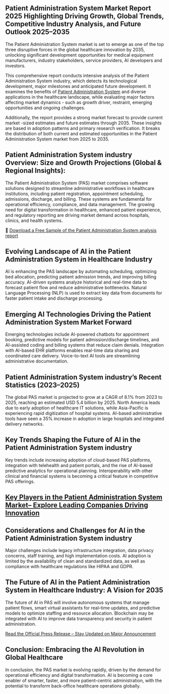 ## Patient Administration System Market Report 2025 Highlighting Driving Growth, Global Trends, Competitive Industry Analysis, and Future Outlook 2025–2035

The Patient Administration System market is set to emerge as one of the top three disruptive forces in the global healthcare innovation by 2035, unlocking significant development opportunities for medical equipment manufacturers, industry stakeholders, service providers, AI developers and investors.

This comprehensive report conducts intensive analysis of the Patient Administration System industry, which detects its technological development, major milestones and anticipated future development. It examines the benefits of [Patient Administration System](https://www.marketresearchfuture.com/reports/patient-administration-system-market-29437) and diverse applications in the healthcare landscape, while evaluating major factors affecting market dynamics - such as growth driver, restraint, emerging opportunities and ongoing challenges.

Additionally, the report provides a strong market forecast to provide current market -sized estimates and future estimates through 2035. These insights are based in adoption patterns and primary research verification. It breaks the distribution of both current and estimated opportunities in the Patient Administration System market from 2025 to 2035.

## Patient Administration System industry Overview: Size and Growth Projections (Global & Regional Insights):

The Patient Administration System (PAS) market comprises software solutions designed to streamline administrative workflows in healthcare institutions, including patient registration, appointment scheduling, admissions, discharge, and billing. These systems are fundamental for operational efficiency, compliance, and data management. The growing need for digital transformation in healthcare, enhanced patient experience, and regulatory reporting are driving market demand across hospitals, clinics, and health systems.

🎯 [Download a Free Sample of the Patient Administration System analysis report](https://www.marketresearchfuture.com/sample_request/29437)

## Evolving Landscape of AI in the Patient Administration System in Healthcare Industry

AI is enhancing the PAS landscape by automating scheduling, optimizing bed allocation, predicting patient admission trends, and improving billing accuracy. AI-driven systems analyze historical and real-time data to forecast patient flow and reduce administrative bottlenecks. Natural Language Processing (NLP) is used to extract key data from documents for faster patient intake and discharge processing.

## Emerging AI Technologies Driving the Patient Administration System Market Forward

Emerging technologies include AI-powered chatbots for appointment booking, predictive models for patient admission/discharge timelines, and AI-assisted coding and billing systems that reduce claim denials. Integration with AI-based EHR platforms enables real-time data sharing and coordinated care delivery. Voice-to-text AI tools are streamlining administrative documentation.

## Patient Administration System industry’s Recent Statistics (2023–2025)

The global PAS market is projected to grow at a CAGR of 8.1% from 2023 to 2025, reaching an estimated USD 5.4 billion by 2025. North America leads due to early adoption of healthcare IT solutions, while Asia-Pacific is experiencing rapid digitization of hospital systems. AI-based administrative tools have seen a 35% increase in adoption in large hospitals and integrated delivery networks.

## Key Trends Shaping the Future of AI in the Patient Administration System industry

Key trends include increasing adoption of cloud-based PAS platforms, integration with telehealth and patient portals, and the rise of AI-based predictive analytics for operational planning. Interoperability with other clinical and financial systems is becoming a critical feature in competitive PAS offerings.

## [Key Players in the Patient Administration System Market– Explore Leading Companies Driving Innovation](https://www.marketresearchfuture.com/reports/patient-administration-system-market/companies)

## Considerations and Challenges for AI in the Patient Administration System industry

Major challenges include legacy infrastructure integration, data privacy concerns, staff training, and high implementation costs. AI adoption is limited by the availability of clean and standardized data, as well as compliance with healthcare regulations like HIPAA and GDPR.

## The Future of AI in the Patient Administration System in Healthcare Industry: A Vision for 2035

The future of AI in PAS will involve autonomous systems that manage patient flows, smart virtual assistants for real-time updates, and predictive models to optimize staffing and resource allocation. Blockchain may be integrated with AI to improve data transparency and security in patient administration.

[Read the Official Press Release – Stay Updated on Major Announcement](https://www.marketresearchfuture.com/reports/patient-administration-system-market-29437)

## Conclusion: Embracing the AI Revolution in Global Healthcare

In conclusion, the PAS market is evolving rapidly, driven by the demand for operational efficiency and digital transformation. AI is becoming a core enabler of smarter, faster, and more patient-centric administration, with the potential to transform back-office healthcare operations globally. 
